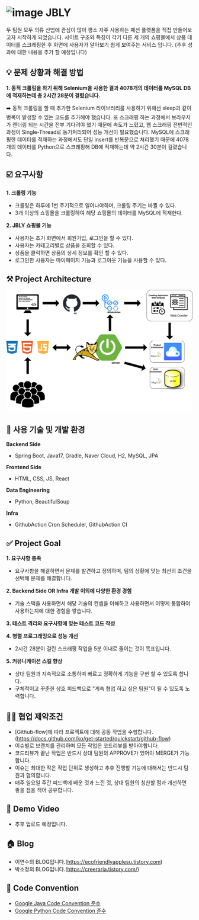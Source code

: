 # ![image](https://user-images.githubusercontent.com/26570325/235338728-d573290c-b720-47a8-ad16-ad3a75f75aed.png) JBLY

두 팀원 모두 의류 산업에 관심이 많아 평소 자주 사용하는 패션 플랫폼을 직접 만들어보고자 시작하게 되었습니다. 사이트 구조와 특징이 각기 다른 세 개의 쇼핑몰에서 상품 데이터를 스크래핑한 후 화면에 사용자가 알아보기 쉽게 보여주는 서비스 입니다. 
(추후 성과에 대한 내용을 추가 할 예정입니다)

## 💡 문제 상황과 해결 방법
**1. 동적 크롤링을 하기 위해 Selenium을 사용한 결과 4078개의 데이터를 MySQL DB에 적재하는데 총 2시간 28분이 걸렸습니다.**

➡️ 동적 크롤링을 할 때 추가한 Selenium 라이브러리를 사용하기 위해선 sleep과 같이 병목이 발생할 수 있는 코드를 추가해야 했습니다. 또 스크래핑 하는 과정에서 브라우저가 렌더링 되는 시간을 전부 기다려야 했기 때문에 속도가 느렸고, 웹 스크래핑 전반적인 과정이 Single-Thread로 동기처리되어 성능 개선이 필요했습니다. MySQL에 스크래핑한 데이터를 적재하는 과정에서도 단일 insert를 반복문으로 처리했기 때문에 4078개의 데이터를 Python으로 스크래핑해 DB에 적재하는데 약 2시간 30분이 걸렸습니다.

## ☑️ 요구사항
**1. 크롤링 기능**
  - 크롤링은 하루에 1번 주기적으로 일어나야하며, 크롤링 주기는 바뀔 수 있다.
  - 3개 이상의 쇼핑몰을 크롤링하여 해당 쇼핑몰의 데이터를 MySQL에 적재한다.

**2. JBLY 쇼핑몰 기능**
  - 사용자는 초기 화면에서 회원가입, 로그인을 할 수 있다.
  - 사용자는 카테고리별로 상품을 조회할 수 있다.
  - 상품을 클릭하면 상품의 상세 정보를 확인 할 수 있다.
  - 로그인한 사용자는 마이페이지 기능과 로그아웃 기능을 사용할 수 있다.

## ⚒️ Project Architecture
![Project_Architecture](image/ProjectArch.png)

## 📖 사용 기술 및 개발 환경
**Backend Side**
- Spring Boot, Java17, Gradle, Naver Cloud, H2, MySQL, JPA

**Frontend Side**
- HTML, CSS, JS, React

**Data Engineering**
- Python, BeautifulSoup

**Infra**
- GithubAction Cron Scheduler, GithubAction CI

## ✅ Project Goal
**1. 요구사항 충족**

- 요구사항을 해결하면서 문제를 발견하고 정의하며, 팀의 상황에 맞는 최선의 조건을 선택해 문제를 해결합니다.
  
**2. Backend Side OR Infra 개발 이외에 다양한 환경 경험**

- 기술 스택을 사용하면서 해당 기술의 컨셉을 이해하고 사용하면서 어떻게 통합하여 사용하는지에 대한 경험을 쌓습니다.

**3. 테스트 격리와 요구사항에 맞는 테스트 코드 작성**

**4. 병렬 프로그래밍으로 성능 개선**

  - 2시간 28분이 걸린 스크래핑 작업을 5분 이내로 줄이는 것이 목표입니다.
  
**5. 커뮤니케이션 스킬 향상**

  - 상대 팀원과 지속적으로 소통하며 빠르고 정확하게 기능을 구현 할 수 있도록 합니다.
  - 구체적이고 꾸준한 상호 피드백으로 "계속 협업 하고 싶은 팀원"이 될 수 있도록 노력합니다.

## ✍🏻 협업 제약조건
- [Github-flow]에 따라 프로젝트에 대해 공동 작업을 수행합니다.(https://docs.github.com/ko/get-started/quickstart/github-flow)
- 이슈별로 브랜치를 관리하며 모든 작업은 코드리뷰를 받아야합니다.  
- 코드리뷰가 끝난 작업은 반드시 상대 팀원의 APPROVE가 있어야 MERGE가 가능합니다.
- 이슈는 최대한 작은 작업 단위로 생성하고 추후 진행할 기능에 대해서는 반드시 팀원과 협의합니다.
- 매주 일요일 주간 피드백에 배운 것과 느낀 것, 상대 팀원의 칭찬할 점과 개선하면 좋을 점을 적어 공유합니다. 

## 🎥 Demo Video
- 추후 업로드 예정입니다.

## 🏠 Blog
- 이연수의 BLOG입니다.(https://ecofriendlyapplesu.tistory.com)
- 박소정의 BLOG입니다.(https://creeraria.tistory.com/)

## 👀 Code Convention
- [Google Java Code Convention 준수](https://google.github.io/styleguide/javaguide.html)
- [Google Python Code Convention 준수](https://google.github.io/styleguide/pyguide.html)
